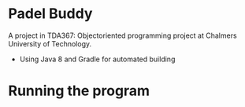 # Padel Buddy
A project in TDA367: Objectoriented programming project at Chalmers University of Technology.
* Using Java 8 and Gradle for automated building

# Running the program

